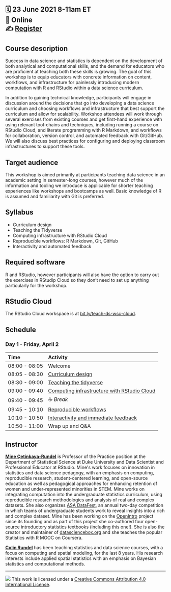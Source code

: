 :spiral_calendar: 23 June 2021 8-11am ET  
:pushpin:         Online  
:writing_hand:    [Register](https://www.isi-web.org/events/courses/short-2021/teaching-data-science)  
-----

## Course description

Success in data science and statistics is dependent on the development of both analytical and computational skills, and the demand for educators who are proficient at teaching both these skills is growing. The goal of this workshop is to equip educators with concrete information on content, workflows, and infrastructure for painlessly introducing modern computation with R and RStudio within a data science curriculum.

In addition to gaining technical knowledge, participants will engage in discussion around the decisions that go into developing a data science curriculum and choosing workflows and infrastructure that best support the curriculum and allow for scalability. Workshop attendees will work through several exercises from existing courses and get first-hand experience with using relevant tool-chains and techniques, including running a course on RStudio Cloud, and literate programming with R Markdown, and workflows for collaboration, version control, and automated feedback with Git/GitHub. We will also discuss best practices for configuring and deploying classroom infrastructures to support these tools.

## Target audience

This workshop is aimed primarily at participants teaching data science in an academic setting in semester-long courses, however much of the information and tooling we introduce is applicable for shorter teaching experiences like workshops and bootcamps as well. Basic knowledge of R is assumed and familiarity with Git is preferred.

## Syllabus

- Curriculum design
- Teaching the Tidyverse
- Computing infrastructure with RStudio Cloud
- Reproducible workflows: R Markdown, Git, GitHub
- Interactivity and automated feedback

## Required software

R and RStudio, however participants will also have the option to carry out the exercises in RStudip Cloud so they don’t need to set up anything particularly for the workshop.

## RStudio Cloud

The RStudio Cloud workspace is at  [bit.ly/teach-ds-wsc-cloud](https://bit.ly/teach-ds-wsc-cloud).

## Schedule

### Day 1 - Friday, April 2

| Time          | Activity         |
| :------------ | :--------------- |
| 08:00 - 08:05 | Welcome  |
| 08:05 - 08:30 | [Curriculum design](https://mine-cetinkaya-rundel.github.io/teach-ds-wsc-2021/materials/01-curriculum-design/01-curriculum-design.html) |
| 08:30 - 09:00 | [Teaching the tidyverse](https://mine-cetinkaya-rundel.github.io/teach-ds-wsc-2021/materials/02-teach-tidyverse/02-teach-tidyverse.html) |
| 09:00 - 09:40 | [Computing infrastructure with RStudio Cloud](https://mine-cetinkaya-rundel.github.io/teach-ds-wsc-2021/materials/03-rstudio-cloud/03-rstudio-cloud.html) |
| 09:40 - 09:45 | :coffee: *Break*   |
| 09:45 - 10:10 | [Reproducible workflows](https://mine-cetinkaya-rundel.github.io/teach-ds-wsc-2021/materials/04-rmd-git/04-rmd-git.html) |
| 10:10 - 10:50 | [Interactivity and immediate feedback](https://mine-cetinkaya-rundel.github.io/teach-ds-wsc-2021/materials/05-learnr/05-learnr.html) |
| 10:50 - 11:00 | Wrap up and Q&A |

## Instructor

[**Mine Çetinkaya-Rundel**](http://mine-cr.com/) is Professor of the Practice position at the Department of Statistical Science at Duke University and Data Scientist and Professional Educator at RStudio.
Mine's work focuses on innovation in statistics and data science pedagogy, with an emphasis on computing, reproducible research, student-centered learning, and open-source education as well as pedagogical approaches for enhancing retention of women and under-represented minorities in STEM.
Mine works on integrating computation into the undergraduate statistics curriculum, using reproducible research methodologies and analysis of real and complex datasets.
She also organizes [ASA DataFest](https://ww2.amstat.org/education/datafest/), an annual two-day competition in which teams of undergraduate students work to reveal insights into a rich and complex dataset.
Mine has been working on the [OpenIntro](openintro.org) project since its founding and as part of this project she co-authored four open-source introductory statistics textbooks (including this one!).
She is also the creator and maintainer of [datasciencebox.org](https://datasciencebox.org/) and she teaches the popular Statistics with R MOOC on Coursera.

[**Colin Rundel**](https://stat.duke.edu/~cr173) has been teaching statistics and data science courses, with a focus on computing and spatial modeling, for the last 8 years. His research interests include applied spatial statistics with an emphasis on Bayesian statistics and computational methods.

-----

![](https://i.creativecommons.org/l/by/4.0/88x31.png) This work is
licensed under a [Creative Commons Attribution 4.0 International
License](https://creativecommons.org/licenses/by/4.0/).
